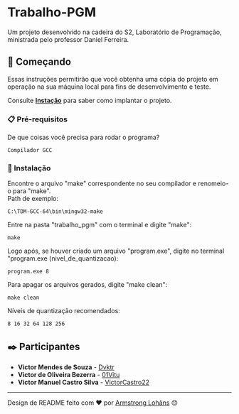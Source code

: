 # Trabalho-PGM

Um projeto desenvolvido na cadeira do S2, Laboratório de Programação, ministrada pelo professor Daniel Ferreira.

## 🚀 Começando

Essas instruções permitirão que você obtenha uma cópia do projeto em operação na sua máquina local para fins de desenvolvimento e teste.

Consulte **[Instação](#-instala%C3%A7%C3%A3o)** para saber como implantar o projeto.

### 📋 Pré-requisitos

De que coisas você precisa para rodar o programa?

```
Compilador GCC
```

### 🔧 Instalação

Encontre o arquivo "make" correspondente no seu compilador e renomeio-o para "make".<br>
Path de exemplo:
```
C:\TDM-GCC-64\bin\mingw32-make
```

Entre na pasta "trabalho_pgm" com o terminal e digite "make":
```
make
```

Logo após, se houver criado um arquivo "program.exe", digite no terminal "program.exe (nivel_de_quantizacao):
```
program.exe 8
```

Para apagar os arquivos gerados, digite "make clean":
```
make clean
```

Níveis de quantização recomendados:
```
8 16 32 64 128 256
```


## ✒️ Participantes

* **Victor Mendes de Souza** - [Dvktr](https://github.com/dvktr)
* **Victor de Oliveira Bezerra** - [01Vitu](https://github.com/01Vitu)
* **Victor Manuel Castro Silva** - [VictorCastro22](https://github.com/VictorCastro22)



---
Design de README feito com ❤️ por [Armstrong Lohãns](https://gist.github.com/lohhans) 😊
